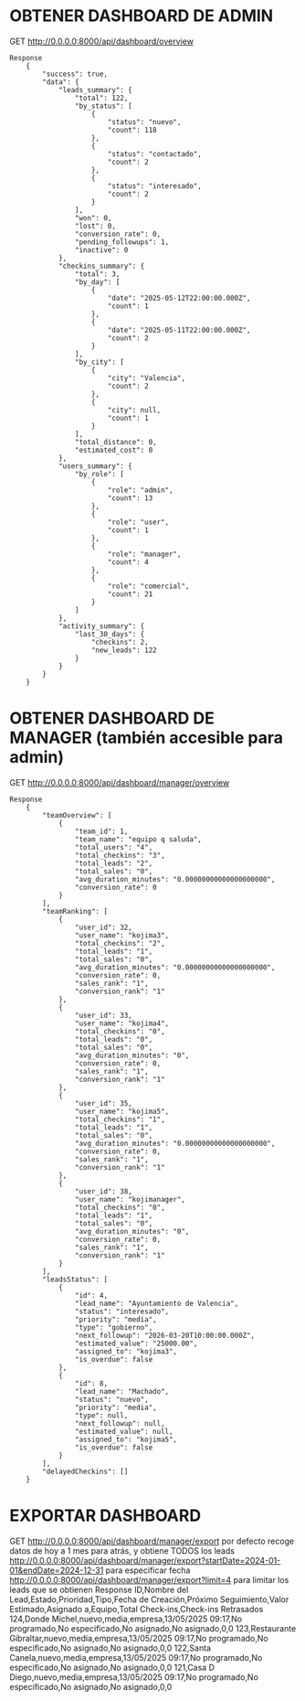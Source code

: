 #                                                        OBTENER DASHBOARD DE ADMIN

GET http://0.0.0.0:8000/api/dashboard/overview
    
    Response
        {
            "success": true,
            "data": {
                "leads_summary": {
                    "total": 122,
                    "by_status": [
                        {
                            "status": "nuevo",
                            "count": 118
                        },
                        {
                            "status": "contactado",
                            "count": 2
                        },
                        {
                            "status": "interesado",
                            "count": 2
                        }
                    ],
                    "won": 0,
                    "lost": 0,
                    "conversion_rate": 0,
                    "pending_followups": 1,
                    "inactive": 0
                },
                "checkins_summary": {
                    "total": 3,
                    "by_day": [
                        {
                            "date": "2025-05-12T22:00:00.000Z",
                            "count": 1
                        },
                        {
                            "date": "2025-05-11T22:00:00.000Z",
                            "count": 2
                        }
                    ],
                    "by_city": [
                        {
                            "city": "Valencia",
                            "count": 2
                        },
                        {
                            "city": null,
                            "count": 1
                        }
                    ],
                    "total_distance": 0,
                    "estimated_cost": 0
                },
                "users_summary": {
                    "by_role": [
                        {
                            "role": "admin",
                            "count": 13
                        },
                        {
                            "role": "user",
                            "count": 1
                        },
                        {
                            "role": "manager",
                            "count": 4
                        },
                        {
                            "role": "comercial",
                            "count": 21
                        }
                    ]
                },
                "activity_summary": {
                    "last_30_days": {
                        "checkins": 2,
                        "new_leads": 122
                    }
                }
            }
        }

#                                                        OBTENER DASHBOARD DE MANAGER (también accesible para admin)

GET http://0.0.0.0:8000/api/dashboard/manager/overview
    
    Response
        {
            "teamOverview": [
                {
                    "team_id": 1,
                    "team_name": "equipo q saluda",
                    "total_users": "4",
                    "total_checkins": "3",
                    "total_leads": "2",
                    "total_sales": "0",
                    "avg_duration_minutes": "0.00000000000000000000",
                    "conversion_rate": 0
                }
            ],
            "teamRanking": [
                {
                    "user_id": 32,
                    "user_name": "kojima3",
                    "total_checkins": "2",
                    "total_leads": "1",
                    "total_sales": "0",
                    "avg_duration_minutes": "0.00000000000000000000",
                    "conversion_rate": 0,
                    "sales_rank": "1",
                    "conversion_rank": "1"
                },
                {
                    "user_id": 33,
                    "user_name": "kojima4",
                    "total_checkins": "0",
                    "total_leads": "0",
                    "total_sales": "0",
                    "avg_duration_minutes": "0",
                    "conversion_rate": 0,
                    "sales_rank": "1",
                    "conversion_rank": "1"
                },
                {
                    "user_id": 35,
                    "user_name": "kojima5",
                    "total_checkins": "1",
                    "total_leads": "1",
                    "total_sales": "0",
                    "avg_duration_minutes": "0.00000000000000000000",
                    "conversion_rate": 0,
                    "sales_rank": "1",
                    "conversion_rank": "1"
                },
                {
                    "user_id": 38,
                    "user_name": "kojimanager",
                    "total_checkins": "0",
                    "total_leads": "1",
                    "total_sales": "0",
                    "avg_duration_minutes": "0",
                    "conversion_rate": 0,
                    "sales_rank": "1",
                    "conversion_rank": "1"
                }
            ],
            "leadsStatus": [
                {
                    "id": 4,
                    "lead_name": "Ayuntamiento de Valencia",
                    "status": "interesado",
                    "priority": "media",
                    "type": "gobierno",
                    "next_followup": "2026-03-20T10:00:00.000Z",
                    "estimated_value": "25000.00",
                    "assigned_to": "kojima3",
                    "is_overdue": false
                },
                {
                    "id": 8,
                    "lead_name": "Machado",
                    "status": "nuevo",
                    "priority": "media",
                    "type": null,
                    "next_followup": null,
                    "estimated_value": null,
                    "assigned_to": "kojima5",
                    "is_overdue": false
                }
            ],
            "delayedCheckins": []
        }

#                                                            EXPORTAR DASHBOARD

GET http://0.0.0.0:8000/api/dashboard/manager/export por defecto recoge datos de hoy a 1 mes para atrás, y obtiene TODOS los leads
    http://0.0.0.0:8000/api/dashboard/manager/export?startDate=2024-01-01&endDate=2024-12-31 para especificar fecha
    http://0.0.0.0:8000/api/dashboard/manager/export?limit=4 para limitar los leads que se obtienen
    Response
        ID,Nombre del Lead,Estado,Prioridad,Tipo,Fecha de Creación,Próximo Seguimiento,Valor Estimado,Asignado a,Equipo,Total Check-ins,Check-ins Retrasados
        124,Donde Michel,nuevo,media,empresa,13/05/2025 09:17,No programado,No especificado,No asignado,No asignado,0,0
        123,Restaurante Gibraltar,nuevo,media,empresa,13/05/2025 09:17,No programado,No especificado,No asignado,No asignado,0,0
        122,Santa Canela,nuevo,media,empresa,13/05/2025 09:17,No programado,No especificado,No asignado,No asignado,0,0
        121,Casa D Diego,nuevo,media,empresa,13/05/2025 09:17,No programado,No especificado,No asignado,No asignado,0,0


